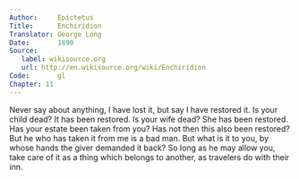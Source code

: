 ```yaml
---
Author:     Epictetus  
Title:      Enchiridion  
Translator: George Long  
Date:       1890  
Source:
   label: wikisource.org
   url: http://en.wikisource.org/wiki/Enchiridion
Code:       gl  
Chapter: 11
---
```


Never say about anything, I have lost it, but say I have restored it. Is your
child dead? It has been restored. Is your wife dead? She has been restored. Has
your estate been taken from you? Has not then this also been restored? But he
who has taken it from me is a bad man. But what is it to you, by whose hands
the giver demanded it back? So long as he may allow you, take care of it as a
thing which belongs to another, as travelers do with their inn.


